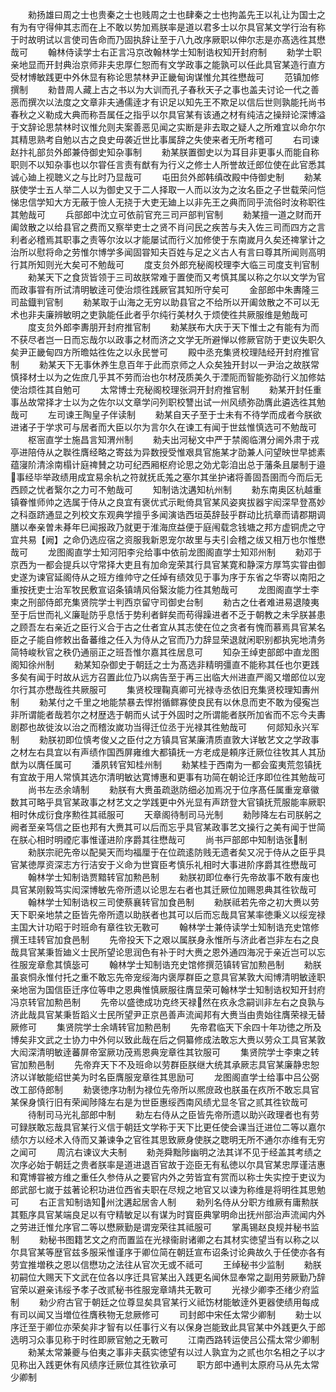 <!-- { "loadSidebar": true } -->
　　勑扬雄曰周之士也贵秦之士也贱周之士也肆秦之士也拘盖先王以礼让为国士之有为有守得伸其志而在上不敢以势加焉朕率是道以君多士以尔具官某文学行治有称于时故明试以言使司告命而乃固执辞让至于八九改序厥职以伸尔志是亦髙选徃其懋哉可
　　翰林侍读学士右正言冯京改翰林学士知制诰权知开封府制
　　勑学士职亲地显而开封典治京师非夫忠厚仁恕而有文学政事之能孰可以任此具官某造行直方受材博敏践更中外休显有称论思禁林尹正畿甸询谋惟允其徃懋哉可
　　范镇加修撰制
　　勑昔周人藏上古之书以为大训而孔子春秋天子之事也盖夫讨论一代之善恶而撰次以法度之文章非夫通儒逹才有识足以知先王不欺足以信后世则孰能托尚书春秋之义勒成大典而称吾属任之指乎以尔具官某有该通之材有纯洁之操辩论深博溢于文辞论思禁林时议惟允则夫案善恶见闻之实断是非去取之疑人之所难宜以命尔尔其精思熟考自勉以古之良史毋袭近世比事属辞之失使来者无所考稽可
　　右司谏赵抃礼部贠外郎兼侍御史知杂事制
　　勑某朕置御史以为耳目非更事乆而能自称职则不以知杂事也以尔甞任言责有猷有为行义之修士人所誉故迁郎位使在此官悉其诚心廸上视聴义之与比时乃显哉可
　　屯田贠外郎韩缜改殿中侍御史制
　　勑某朕使学士五人举二人以为御史又于二人择取一人而以汝为之汝名臣之子世载荣问恺悌忠信学知大方无蔽于憸人无挠于大吏无廸上以非先王之典而同乎流俗时汝称职徃其勉哉可
　　兵部郎中沈立可依前官充三司戸部判官制
　　勑某擅一道之财而开阖敛散之以给县官之费而又察举吏士之贤不肖问民之疾苦与夫入佐三司而四方之言利者必稽焉其职事之责等尔汝以才能屡试而行义加修使于东南嵗月久矣还禆掌计之治所以慰将命之劳惟尔博学多闻固甞知夫百姓与足之义古人有言曰尊其所闻则高明行其所知则光大矣可不勉哉可
　　度支贠外郎充秘阁校理李大临三司度支判官制
　　勑某天下之食货皆领于三司故朕常难于置使而又考慎其属以称之尔以文学为官而政事甞有所试清明敏逹可使治烦徃践厥官其知所守矣可
　　金部郎中朱夀隆三司盐鐡判官制
　　勑某取于山海之无穷以助县官之不给所以开阖敛散之不可以无术也非夫廉辨敏明之吏孰能任此者乎尔纯行美材久于烦使徃共厥服维是勉哉可
　　度支贠外郎李夀朋开封府推官制
　　勑某朕布大庆于天下惟士之有能有为而不获尽者岂一日而忘哉尔以政事之材而济之文学无所避惮以修厥官防于吏议失职久矣尹正畿甸四方所曕姑徃佐之以永民誉可
　　殿中丞充集贤校理陆经开封府推官制
　　勑某天下无事休养生息百年于此而京师之人众矣独开封以一尹治之故朕常慎择材士以为之佐庶几乎其不劳而治也尔材茂质美久于湮阨而智能弥劭行义加修姑使治烦徃其自勉可
　　太常博士充秘阁校理张洞开封府推官制
　　勑某开封任重事丛故常择才士以为之佐尔以文章学问列职校讐出试一州风绩弥劭膺此遴选徃其勉哉可
　　左司谏王陶皇子伴读制
　　勑某自天子至于士未有不待学而成者今朕欲进诸子于学求可与居者而大臣以尔为言尔久在谏工有闻于世兹惟慎选可不勉哉可
　　枢宻直学士施昌言知渭州制
　　勑夫出河秘文中严于禁阁临渭分阃外肃于戎亭进陪侍从之聫徃膺经略之寄兹为异数授受惟艰具官施某才劭兼人问望映世早摅素蕴寖阶清涂南榻计庭禆賛之功可纪西厢枢府论思之効尤彰洎出总于藩条且屡制于邉事经毕举政绩用成宜易余杭之符就抚氐羗之塞尔其坐护诸将善固吾圉而今而后无西顾之忧者繄尔之力可不勉哉可
　　知制诰沈遘知杭州制
　　勑东南奥区杭越重镇眷惟师帅之选属于侍从之良宜有褒优式示毗倚具官某风姿爽拔器宇闳深早登髙妙之科亟跻通显之列校文东观典学擅乎多闻演诰西垣英辞鼔乎群动比抗章而请郡期调膳以奉亲曽未朞年巳闻报政乃就更于淮海庶益便于庭闱载念钱塘之邦方虚铜虎之守宜共易【阙】之命仍选应宿之资服我新恩宠尔故里与夫引会稽之绂又相万也尔惟懋哉可
　　龙图阁直学士知河阳李兊给事中依前龙图阁直学士知邓州制
　　勑邓于京西为一都会提兵以守常择大吏且有加命宠荣其行具官某寛和静深方厚笃实甞由御史遂为谏官延阁侍从之班方维帅守之任焯有绩效见于事为序于东省之华寄以南阳之重按抚吏士治军牧民敷宣诏条镇靖风俗繄汝能力徃其勉哉可
　　龙图阁直学士李柬之刑部侍郎充集贤院学士判西京留守司御史台制
　　勑古之仕者难进易退陵夷至于后世而礼义廉耻防乎息恬于势利者鲜矣而苟得躁进者不乏于朝教之未孚朕甚患之顾吾左右亲近之臣行义合于古之仕者宜从其志使在位之贪者有愧而慕焉具官某名臣之子能自修敕出备蕃维之任入为侍从之官而乃力辞显荣退就闲职别都执宪地清务简特峻秋官之秩仍通丽正之班吾惟尔嘉其徃居息可
　　知杂王绰吏部郎中直龙图阁知徐州制
　　勑某知杂御史于朝廷之士为髙选非精明彊直不能称其任也尔更践多矣有闻于时故从远方召置此位乃以病告至于再三出临大州进直严阁又増郎位以宠尔行其亦懋哉徃共厥服可
　　集贤校理鞠真卿可光禄寺丞依旧充集贤校理知夀州制
　　勑某付之千里之地能禁暴去悍拊循鳏寡使良民有以休息而吏不敢为侵寃岂非所谓能者哉若尔之材歴选于朝而乆试于外固时之所谓能者朕所加省而不忘今夫夀剧郡也故徙汝以治之而稽汝嵗功当得迁位丞于光禄其徃勉哉可
　　何郯知永兴军制
　　勑朕初即位慎考俊乂之臣付之方镇具官某廉清质直敦大详敏艺文之学政事之材左右具宜以有声绩作国西屏雍维大都镇抚一方老成是頼序迁厥位往牧其人其劢猷为以膺任属可
　　潘夙转官知桂州制
　　勑某桂于西南为一都会蛮夷荒忽镇抚有宜故于用人常慎其选尔清明敏达寛博惠和更事有功简在朝论迁序即位徃其勉哉可
　　尚书左丞余靖制
　　勑朕有大赉虽疏逖防细必加焉况于位序髙任属重宠章徽数其可略乎具官某政事之材艺文之学践更中外光显有声跻登大官镇抚荒服能率厥职相时休成衍食序勲徃其祗服可
　　天章阁待制司马光制
　　勑陟降左右司朕躬之阙者至亲笃信之臣也邦有大赉其可以后而忘乎具官某政事艺文操行之美有闻于世简在朕心相时明禋庀事惟谨进阶序爵其往懋哉可
　　尚书戸部郎中知制诰张制
　　勑朕宗祀先帝以配昊天而均福厘于在位疏逺防贱无遗者矣又况于侍从之臣乎具官某徳厚资深志方行洁安于义命为世寳臣考慎乐礼相时大事进阶序爵其徃懋哉可
　　翰林学士知制诰贾黯转官加勲邑制
　　勑朕初即位奉行先帝故事不敢有废也具官某刚毅笃实闳深博敏先帝所遗以论思左右者也其迁厥位加赐恩典其徃钦哉可
　　翰林学士知制诰权三司使蔡襄转官加食邑制
　　勑朕祗若先帝之初大赉以劳天下职亲地禁之臣皆先帝所遗以助朕者也其可以后而忘哉具官某率徳秉义以绥宠禄主国大计功昭于时班命有章徃钦无斁可
　　翰林学士兼侍读学士知制诰充史馆修撰王珪转官加食邑制
　　先帝投天下之艰以属朕身永惟所与济此者岂非左右之良哉具官某秉哲廸义士民所望论思润色有补于时大赉之恩外通四海况于亲近岂可以忘徃服宠章愈其慎毖可
　　翰林学士知制诰充史馆修撰范镇转官加勲邑制
　　勑朕虽哀恫永惟付托之重不敢忘先帝宠绥海内褒厚群臣之意具官某敦大闳博清明敏逹职亲地宻为国信臣迁序位等申之恩典惟慎厥服往膺显荣可翰林学士知制诰权知开封府冯京转官加勲邑制
　　先帝以盛徳成功克终天禄然在疚永念嗣训非左右之良孰与济此哉具官某秉哲蹈义士民所望尹正京邑善声流闻邦有大赉当由贵始往膺荣禄无替厥修可
　　集贤院学士余靖转官加勲邑制
　　先帝君临天下余四十年功徳之所及博矣非文武之士协力中外何以致此哉在后之侗纂修成法敢忘大赉以劳众工具官某敦大闳深清明敏逹蕃屏帝室厥功茂焉恩典宠章徃其钦服可
　　集贤院学士李柬之转官加勲邑制
　　先帝弃天下不及班命以劳群臣朕继大统其承厥志具官某廉静忠恕济以详敏能绍世美为时名臣膺服宠章徃其思励可
　　龙图阁直学士给事中吕公弼改工部侍郎制
　　勑褒徳序功制为禄位先帝所以熈庻政也朕虽在疚所不敢忘具官某保身慎行旧有荣闻陟降左右是为世臣惠绥西南风绩尤显冬官之贰其徃钦哉可
　　待制司马光礼部郎中制
　　勑左右侍从之臣皆先帝所遗以助兴政理者也有劳可録朕敢忘哉具官某行义信于朝廷文学称于天下比更任使会课当迁进位二等以嘉尔绩尔方以经术入侍而又兼谏争之官徃其思致厥身使朕之聦明无所不通尔亦维有无穷之闻可
　　周沆右谏议大夫制
　　勑尧舜黜陟幽明之法其详不见于经盖其考绩之次序必始于朝廷之贵者朕率是道进退百官故于迩臣无有私徳以尔具官某忠厚谨洁惠和寛博甞被方维之重任久参侍从之要官内外之劳皆宜有赏而以称士失实控于吏议为郎武部七嵗于兹著论积功进位西省夫职在尽规之地官又以谏为称维是将明徃其思勉可
　　右正言知制诰知州沈遘起居舎人制
　　勑列名侍从分职方维厥有庸勲朕其甄序具官某端良足以有守精敏足以有谋为时寳臣典掌明命出抚州部治声流闻内外之劳进迁惟允序官二等以懋厥勤是谓宠荣往其祗服可
　　掌禹锡赵良规并秘书监制
　　勑秘书图籍艺文之府而置监在光禄衞尉诸卿之右其材实徳望当有以称之以尔具官某等歴官兹多服采惟谨序于卿位简在朝廷宣布诏条讨论典故久于任使亦各有劳宜推増秩之恩以信懋功之法往从官次无或不祗可
　　王绰秘书少监制
　　勑朕初嗣位大赐天下文武在位各以序迁具官某出入践更名闻休显奉常之副用劳厥勤乃辞官荣以避亲讳绥予孝子改贰秘书徃服宠章靖共无斁可
　　光禄少卿李丕绪少府监制
　　勑少府古官于朝廷之位尊显矣具官某行义祗饬材能敏逹外更器使绩用每成有司以闻又当増位徃膺秩物无怠厥修可
　　司封郎中宋任太常少卿制
　　勑士以序迁至于卿位亦荣矣非才智有以任事行义有以保身岂能致此具官某中外践更久于郎选明习众事见称于时徃即厥官勉之无斁可
　　江南西路转运使吕公孺太常少卿制
　　勑某太常兼夔与伯夷之事非夫蓺实徳望有以过人孰宜为之贰也尔名相之子以才见称出入践更休有风绩序迁厥位其徃钦承可
　　职方郎中通判太原府马从先太常少卿制
